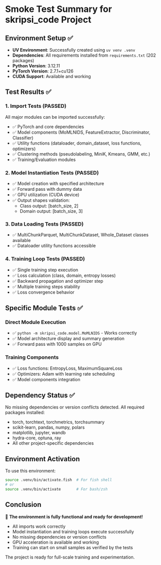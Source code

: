 # Smoke Test Summary for skripsi_code Project

## Environment Setup ✅

- **UV Environment**: Successfully created using `uv venv .venv`
- **Dependencies**: All requirements installed from `requirements.txt` (202 packages)
- **Python Version**: 3.12.11
- **PyTorch Version**: 2.7.1+cu126
- **CUDA Support**: Available and working

## Test Results ✅

### 1. Import Tests (PASSED)
All major modules can be imported successfully:
- ✅ PyTorch and core dependencies
- ✅ Model components (MoMLNIDS, FeatureExtractor, Discriminator, Classifier)
- ✅ Utility functions (dataloader, domain_dataset, loss functions, optimizers)
- ✅ Clustering methods (pseudolabeling, MiniK, Kmeans, GMM, etc.)
- ✅ Training/Evaluation modules

### 2. Model Instantiation Tests (PASSED)
- ✅ Model creation with specified architecture
- ✅ Forward pass with dummy data
- ✅ GPU utilization (CUDA device)
- ✅ Output shapes validation:
  - Class output: [batch_size, 2] 
  - Domain output: [batch_size, 3]

### 3. Data Loading Tests (PASSED)
- ✅ MultiChunkParquet, MultiChunkDataset, Whole_Dataset classes available
- ✅ Dataloader utility functions accessible

### 4. Training Loop Tests (PASSED)
- ✅ Single training step execution
- ✅ Loss calculation (class, domain, entropy losses)
- ✅ Backward propagation and optimizer step
- ✅ Multiple training steps stability
- ✅ Loss convergence behavior

## Specific Module Tests ✅

### Direct Module Execution
- ✅ `python -m skripsi_code.model.MoMLNIDS` - Works correctly
- ✅ Model architecture display and summary generation
- ✅ Forward pass with 1000 samples on GPU

### Training Components
- ✅ Loss functions: EntropyLoss, MaximumSquareLoss
- ✅ Optimizers: Adam with learning rate scheduling
- ✅ Model components integration

## Dependency Status ✅

No missing dependencies or version conflicts detected. All required packages installed:
- torch, torchtext, torchmetrics, torchsummary
- scikit-learn, pandas, numpy, polars
- matplotlib, jupyter, wandb
- hydra-core, optuna, ray
- All other project-specific dependencies

## Environment Activation

To use this environment:
```bash
source .venv/bin/activate.fish  # For fish shell
# or
source .venv/bin/activate       # For bash/zsh
```

## Conclusion

🎉 **The environment is fully functional and ready for development!**

- All imports work correctly
- Model instantiation and training loops execute successfully
- No missing dependencies or version conflicts
- GPU acceleration is available and working
- Training can start on small samples as verified by the tests

The project is ready for full-scale training and experimentation.
